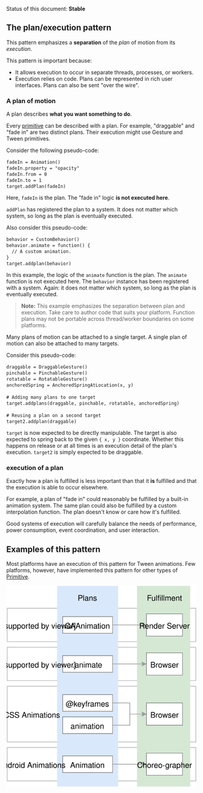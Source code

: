 Status of this document: **Stable**

## The plan/execution pattern

This pattern emphasizes a **separation** of the *plan* of motion from its *execution*.

This pattern is important because:

- It allows execution to occur in separate threads, processes, or workers.
- Execution relies on code. Plans can be represented in rich user interfaces. Plans can also be sent "over the wire".

### A plan of motion

A plan describes **what you want something to do**.

Every [primitive](../primitives.md) can be described with a plan. For example, "draggable" and "fade in" are two distinct plans. Their execution might use Gesture and Tween primitives.

Consider the following pseudo-code:

    fadeIn = Animation()
    fadeIn.property = "opacity"
    fadeIn.from = 0
    fadeIn.to = 1
    target.addPlan(fadeIn)

Here, `fadeIn` is the plan. The "fade in" logic **is not executed here**.

`addPlan` has registered the plan to a system. It does not matter which system, so long as the plan is eventually executed.

Also consider this pseudo-code:

    behavior = CustomBehavior()
    behavior.animate = function() {
      // A custom animation.
    }
    target.addplan(behavior)

In this example, the logic of the `animate` function is the plan. The `animate` function is not executed here. The `behavior` instance has been registered with a system. Again: it does not matter which system, so long as the plan is eventually executed.

> **Note:** This example emphasizes the separation between plan and execution.  Take care to author code that suits your platform.  Function plans may not be portable across thread/worker boundaries on some platforms.

Many plans of motion can be attached to a single target. A single plan of motion can also be attached to many targets.

Consider this pseudo-code:

    draggable = DraggableGesture()
    pinchable = PinchableGesture()
    rotatable = RotatableGesture()
    anchoredSpring = AnchoredSpringAtLocation(x, y)
    
    # Adding many plans to one target
    target.addplans(draggable, pinchable, rotatable, anchoredSpring)
    
    # Reusing a plan on a second target
    target2.addplan(draggable)

`target` is now expected to be directly manipulable. The target is also expected to spring back to the given `{ x, y }` coordinate. Whether this happens on release or at all times is an execution detail of the plan's execution. `target2` is simply expected to be draggable.

### execution of a plan

Exactly how a plan is fulfilled is less important than that it **is** fulfilled and that the execution is able to occur elsewhere.

For example, a plan of "fade in" could reasonably be fulfilled by a built-in animation system. The same plan could also be fulfilled by a custom interpolation function. The plan doesn't know or care how it's fulfilled.

Good systems of execution will carefully balance the needs of performance, power consumption, event coordination, and user interaction.

## Examples of this pattern

Most platforms have an execution of this pattern for Tween animations. Few platforms, however, have implemented this pattern for other types of [Primitive](../primitives.md).

![](../_assets/PatternMatches.svg)